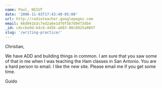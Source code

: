 ```yaml
---
name: Paul, N5IUT
date: '2006-11-03T17:43:40-05:00'
url: http://radioteacher.googlepages.com
email: 66d941b3c7ed2a6e1df0f5b7d9473db4
_id: cdccbe9d-b4c6-4d5b-a083-80c8925a085f
slug: '/writing-practice/'
---
```


Christian,

We have ADD and building things in common. I am sure that you saw some of that
in me when I was teaching the Ham classes in San Antonio. You are a hard
person to email. I like the new site. Please email me if you get some time.

Guido
